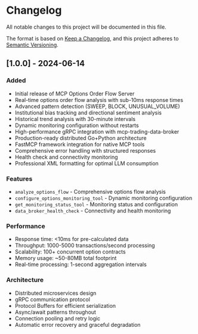 # Changelog

All notable changes to this project will be documented in this file.

The format is based on [Keep a Changelog](https://keepachangelog.com/en/1.0.0/),
and this project adheres to [Semantic Versioning](https://semver.org/spec/v2.0.0.html).

## [1.0.0] - 2024-06-14

### Added
- Initial release of MCP Options Order Flow Server
- Real-time options order flow analysis with sub-10ms response times
- Advanced pattern detection (SWEEP, BLOCK, UNUSUAL_VOLUME)
- Institutional bias tracking and directional sentiment analysis
- Historical trend analysis with 30-minute intervals
- Dynamic monitoring configuration without restarts
- High-performance gRPC integration with mcp-trading-data-broker
- Production-ready distributed Go+Python architecture
- FastMCP framework integration for native MCP tools
- Comprehensive error handling with structured responses
- Health check and connectivity monitoring
- Professional XML formatting for optimal LLM consumption

### Features
- `analyze_options_flow` - Comprehensive options flow analysis
- `configure_options_monitoring_tool` - Dynamic monitoring configuration
- `get_monitoring_status_tool` - Monitoring status and configuration
- `data_broker_health_check` - Connectivity and health monitoring

### Performance
- Response time: <10ms for pre-calculated data
- Throughput: 1000-5000 transactions/second processing
- Scalability: 100+ concurrent option contracts
- Memory usage: ~50-80MB total footprint
- Real-time processing: 1-second aggregation intervals

### Architecture
- Distributed microservices design
- gRPC communication protocol
- Protocol Buffers for efficient serialization
- Async/await patterns throughout
- Connection pooling and retry logic
- Automatic error recovery and graceful degradation